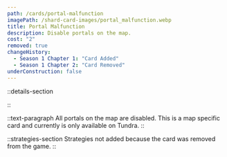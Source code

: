 ```yaml
---
path: /cards/portal-malfunction
imagePath: /shard-card-images/portal_malfunction.webp
title: Portal Malfunction
description: Disable portals on the map.
cost: "2"
removed: true
changeHistory:
  - Season 1 Chapter 1: "Card Added"
  - Season 1 Chapter 2: "Card Removed"
underConstruction: false
---
```


::details-section

::

::text-paragraph
All portals on the map are disabled. This is a map specific card and currently is only available on Tundra.
::

::strategies-section
Strategies not added because the card was removed from the game.
::
